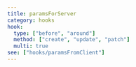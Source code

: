```yaml
---
title: paramsForServer
category: hooks
hook:
  type: ["before", "around"]
  method: ["create", "update", "patch"]
  multi: true
see: ["hooks/paramsFromClient"]
---
```

